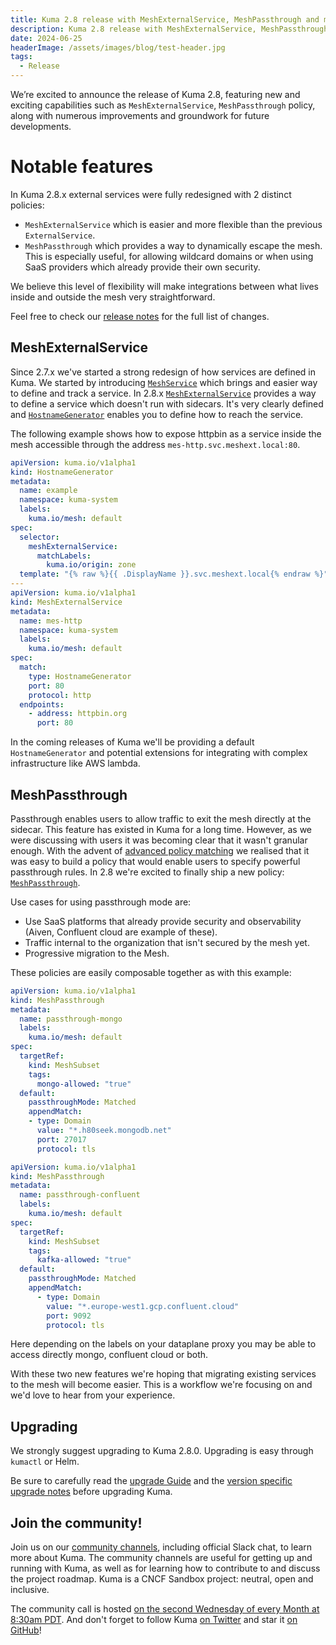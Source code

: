 ```yaml
---
title: Kuma 2.8 release with MeshExternalService, MeshPassthrough and more...
description: Kuma 2.8 release with MeshExternalService, MeshPassthrough and more...
date: 2024-06-25
headerImage: /assets/images/blog/test-header.jpg
tags:
  - Release
---
```


We’re excited to announce the release of Kuma 2.8, featuring new and exciting capabilities such as `MeshExternalService`, `MeshPassthrough` policy, along with numerous improvements and groundwork for future developments.

# Notable features
In Kuma 2.8.x external services were fully redesigned with 2 distinct policies:
* `MeshExternalService` which is easier and more flexible than the previous `ExternalService`. 
* `MeshPassthrough` which provides a way to dynamically escape the mesh. This is especially useful, for allowing wildcard domains or when using SaaS providers which already provide their own security.

We believe this level of flexibility will make integrations between what lives inside and outside the mesh very straightforward.

Feel free to check our [release notes](https://github.com/kumahq/kuma/releases/tag/2.8.0) for the full list of changes.

## MeshExternalService

Since 2.7.x we've started a strong redesign of how services are defined in Kuma.
We started by introducing [`MeshService`](https://kuma.io/docs/2.8.x/networking/meshservice/) which brings and easier way to define and track a service.
In 2.8.x [`MeshExternalService`](/docs/2.8.x/networking/meshexternalservice/) provides a way to define a service which doesn't run with sidecars.
It's very clearly defined and [`HostnameGenerator`](https://kuma.io/docs/2.8.x/networking/hostnamegenerator/) enables you to define how to reach the service.


The following example shows how to expose httpbin as a service inside the mesh accessible through the address `mes-http.svc.meshext.local:80`.

```yaml
apiVersion: kuma.io/v1alpha1
kind: HostnameGenerator
metadata:
  name: example
  namespace: kuma-system
  labels:
    kuma.io/mesh: default
spec:
  selector:
    meshExternalService:
      matchLabels:
        kuma.io/origin: zone
  template: "{% raw %}{{ .DisplayName }}.svc.meshext.local{% endraw %}"
---
apiVersion: kuma.io/v1alpha1
kind: MeshExternalService
metadata:
  name: mes-http
  namespace: kuma-system
  labels:
    kuma.io/mesh: default
spec:
  match:
    type: HostnameGenerator
    port: 80
    protocol: http
  endpoints:
    - address: httpbin.org
      port: 80
```

In the coming releases of Kuma we'll be providing a default `HostnameGenerator` and potential extensions for integrating with complex infrastructure like AWS lambda.


## MeshPassthrough

Passthrough enables users to allow traffic to exit the mesh directly at the sidecar.
This feature has existed in Kuma for a long time. However, as we were discussing with users it was becoming clear that it wasn't granular enough.
With the advent of [advanced policy matching](https://kuma.io/docs/dev/policies/targetref/) we realised that it was easy to build a policy that would enable users to specify powerful passthrough rules.
In 2.8 we're excited to finally ship a new policy: [`MeshPassthrough`](https://kuma.io/docs/2.8.x/policies/meshpassthrough/).

Use cases for using passthrough mode are:
- Use SaaS platforms that already provide security and observability (Aiven, Confluent cloud are example of these).
- Traffic internal to the organization that isn't secured by the mesh yet.
- Progressive migration to the Mesh.

These policies are easily composable together as with this example:

```yaml
apiVersion: kuma.io/v1alpha1
kind: MeshPassthrough
metadata:
  name: passthrough-mongo
  labels:
    kuma.io/mesh: default 
spec:
  targetRef:
    kind: MeshSubset
    tags:
      mongo-allowed: "true" 
  default:
    passthroughMode: Matched
    appendMatch:
    - type: Domain
      value: "*.h80seek.mongodb.net"
      port: 27017
      protocol: tls
```

```yaml
apiVersion: kuma.io/v1alpha1
kind: MeshPassthrough
metadata:
  name: passthrough-confluent
  labels:
    kuma.io/mesh: default
spec:
  targetRef:
    kind: MeshSubset
    tags:
      kafka-allowed: "true"
  default:
    passthroughMode: Matched
    appendMatch:
      - type: Domain
        value: "*.europe-west1.gcp.confluent.cloud"
        port: 9092
        protocol: tls
```

Here depending on the labels on your dataplane proxy you may be able to access directly mongo, confluent cloud or both.

With these two new features we're hoping that migrating existing services to the mesh will become easier.
This is a workflow we're focusing on and we'd love to hear from your experience.

## Upgrading

We strongly suggest upgrading to Kuma 2.8.0. Upgrading is easy through `kumactl` or Helm.

Be sure to carefully read the [upgrade Guide](/docs/2.8.x/production/upgrades-tuning/upgrades/) and the [version specific upgrade notes](/docs/2.8.x/production/upgrades-tuning/upgrade-notes) before upgrading Kuma.

## Join the community!

Join us on our [community channels](/community/), including official Slack chat, to learn more about Kuma.
The community channels are useful for getting up and running with Kuma, as well as for learning how to contribute to and discuss the project roadmap.
Kuma is a CNCF Sandbox project: neutral, open and inclusive.

The community call is hosted [on the second Wednesday of every Month at 8:30am PDT](/community/).
And don't forget to follow Kuma [on Twitter](https://twitter.com/kumamesh) and star it [on GitHub](https://github.com/kumahq/kuma)!

